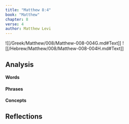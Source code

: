 ```yaml
---
title: "Matthew 8:4"
book: "Matthew"
chapter: 8
verse: 4
author: Matthew Levi
---
```

![[/Greek/Matthew/008/Matthew-008-004G.md#Text]]
![[/Hebrew/Matthew/008/Matthew-008-004H.md#Text]]

## Analysis

#### Words

#### Phrases

#### Concepts

## Reflections
